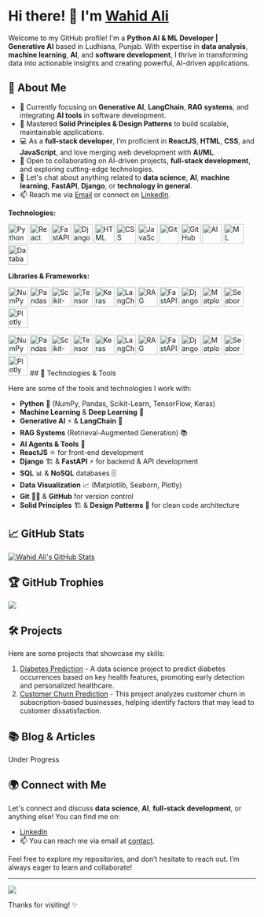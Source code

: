 # Hi there! 👋 I'm [Wahid Ali](https://github.com/w7Ali)

Welcome to my GitHub profile! I'm a **Python AI & ML Developer | Generative AI** based in Ludhiana, Punjab. With expertise in **data analysis**, **machine learning**, **AI**, and **software development**, I thrive in transforming data into actionable insights and creating powerful, AI-driven applications.

## 🌱 About Me

- 🔭 Currently focusing on **Generative AI**, **LangChain**, **RAG systems**, and integrating **AI tools** in software development.
- 🌱 Mastered **Solid Principles & Design Patterns** to build scalable, maintainable applications.
- 💻 As a **full-stack developer**, I’m proficient in **ReactJS**, **HTML**, **CSS**, and **JavaScript**, and love merging web development with **AI/ML**.
- 👯 Open to collaborating on AI-driven projects, **full-stack development**, and exploring cutting-edge technologies.
- 💬 Let's chat about anything related to **data science**, **AI**, **machine learning**, **FastAPI**, **Django**, or **technology in general**.
- 📫 Reach me via [Email](mailto:mr.wahidali7c@gmail.com) or connect on [LinkedIn](https://www.linkedin.com/in/mr-wahid-ali-7c/).


**Technologies:**

<img src="https://skillicons.dev/icons?i=python" alt="Python" width="40" height="40" />  <img src="https://skillicons.dev/icons?i=react" alt="React" width="40" height="40" />  <img src="https://skillicons.dev/icons?i=fastapi" alt="FastAPI" width="40" height="40" />  <img src="https://skillicons.dev/icons?i=django" alt="Django" width="40" height="40" />  <img src="https://skillicons.dev/icons?i=html" alt="HTML" width="40" height="40" />  <img src="https://skillicons.dev/icons?i=css" alt="CSS" width="40" height="40" /> <img src="https://skillicons.dev/icons?i=javascript" alt="JavaScript" width="40" height="40" /> <img src="https://skillicons.dev/icons?i=git" alt="Git" width="40" height="40" /> <img src="https://skillicons.dev/icons?i=github" alt="GitHub" width="40" height="40" /> <img src="https://skillicons.dev/icons?i=ai" alt="AI" width="40" height="40" /> <img src="https://skillicons.dev/icons?i=ml" alt="ML" width="40" height="40" /> <img src="https://skillicons.dev/icons?i=database" alt="Database" width="40" height="40" />


**Libraries & Frameworks:**

<img src="https://skillicons.dev/icons?i=numpy" alt="NumPy" width="40" height="40" /> <img src="https://skillicons.dev/icons?i=pandas" alt="Pandas" width="40" height="40" /> <img src="https://skillicons.dev/icons?i=scikit_learn" alt="Scikit-learn" width="40" height="40" /> <img src="https://skillicons.dev/icons?i=tensorflow" alt="TensorFlow" width="40" height="40" /> <img src="https://skillicons.dev/icons?i=keras" alt="Keras" width="40" height="40" /> <img src="https://skillicons.dev/icons?i=langchain" alt="LangChain" width="40" height="40" /> <img src="https://skillicons.dev/icons?i=rag" alt="RAG" width="40" height="40" /> <img src="https://skillicons.dev/icons?i=fastapi" alt="FastAPI" width="40" height="40" /> <img src="https://skillicons.dev/icons?i=django" alt="Django" width="40" height="40" /> <img src="https://skillicons.dev/icons?i=matplotlib" alt="Matplotlib" width="40" height="40" /> <img src="https://skillicons.dev/icons?i=seaborn" alt="Seaborn" width="40" height="40" /> <img src="https://skillicons.dev/icons?i=plotly" alt="Plotly" width="40" height="40" />



<img src="https://skillicons.dev/icons?i=numpy" alt="NumPy" width="40" height="40" /> 
<img src="https://skillicons.dev/icons?i=pandas" alt="Pandas" width="40" height="40" /> 
<img src="https://skillicons.dev/icons?i=scikit-learn" alt="Scikit-learn" width="40" height="40" /> 
<img src="https://skillicons.dev/icons?i=tensorflow" alt="TensorFlow" width="40" height="40" /> 
<img src="https://skillicons.dev/icons?i=keras" alt="Keras" width="40" height="40" /> 
<img src="https://skillicons.dev/icons?i=langchain" alt="LangChain" width="40" height="40" /> 
<img src="https://skillicons.dev/icons?i=search,book" alt="RAG" width="40" height="40" />  <img src="https://skillicons.dev/icons?i=fastapi" alt="FastAPI" width="40" height="40" /> 
<img src="https://skillicons.dev/icons?i=django" alt="Django" width="40" height="40" /> 
<img src="https://skillicons.dev/icons?i=matplotlib" alt="Matplotlib" width="40" height="40" /> 
<img src="https://skillicons.dev/icons?i=seaborn" alt="Seaborn" width="40" height="40" /> 
<img src="https://skillicons.dev/icons?i=plotly" alt="Plotly" width="40" height="40" /> 
## 🚀 Technologies & Tools

Here are some of the tools and technologies I work with:

- **Python** 🐍 (NumPy, Pandas, Scikit-Learn, TensorFlow, Keras)
- **Machine Learning** & **Deep Learning** 🤖
- **Generative AI** ⚡️ & **LangChain** 🔗
- **RAG Systems** (Retrieval-Augmented Generation) 📚
- **AI Agents & Tools** 🧠
- **ReactJS** ⚛️ for front-end development
- **Django** 🏗️ & **FastAPI** ⚡️ for backend & API development
- **SQL** 📊 & **NoSQL** databases 🗄️
- **Data Visualization** 📈 (Matplotlib, Seaborn, Plotly)
- **Git** 🧑‍💻 & **GitHub** for version control
- **Solid Principles** 🏗️ & **Design Patterns** 🧩 for clean code architecture

## 📈 GitHub Stats

[![Wahid Ali's GitHub Stats](https://github-readme-stats.vercel.app/api?username=w7Ali&show_icons=true&theme=radical)](https://github.com/w7Ali)

## 🏆 GitHub Trophies
![](https://github-profile-trophy.vercel.app/?username=w7Ali&theme=radical&no-frame=false&no-bg=false&margin-w=4)

## 🛠️ Projects

Here are some projects that showcase my skills:

1. [Diabetes Prediction](https://github.com/w7Ali/DataScience_ML/blob/main/Diabetes_Predicition/Diabetes.png) - A data science project to predict diabetes occurrences based on key health features, promoting early detection and personalized healthcare.
2. [Customer Churn Prediction](https://github.com/w7Ali/DataScience_ML/blob/main/Customer_Chunk_Prediction/streamlit-app.gif) - This project analyzes customer churn in subscription-based businesses, helping identify factors that may lead to customer dissatisfaction.

## 📚 Blog & Articles
Under Progress

## 🌍 Connect with Me

Let's connect and discuss **data science**, **AI**, **full-stack development**, or anything else! You can find me on:

- [LinkedIn](https://www.linkedin.com/in/mr-wahid-ali-7c)
- 📫 You can reach me via email at [contact](mailto:mr.wahidali7c@gmail.com).

Feel free to explore my repositories, and don’t hesitate to reach out. I’m always eager to learn and collaborate!

---

![](https://visitcount.itsvg.in)

Thanks for visiting! ✨

